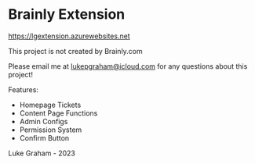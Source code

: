 #  Brainly Extension

https://lgextension.azurewebsites.net

This project is not created by Brainly.com

Please email me at lukepgraham@icloud.com for any questions about this project!

Features:

- Homepage Tickets
- Content Page Functions
- Admin Configs
- Permission System
- Confirm Button

Luke Graham - 2023
